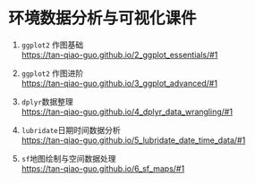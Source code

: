 # 环境数据分析与可视化课件


1. `ggplot2` 作图基础  
https://tan-qiao-guo.github.io/2_ggplot_essentials/#1

1. `ggplot2` 作图进阶  
  https://tan-qiao-guo.github.io/3_ggplot_advanced/#1
  
1. `dplyr`数据整理  
https://tan-qiao-guo.github.io/4_dplyr_data_wrangling/#1

1. `lubridate`日期时间数据分析  
https://tan-qiao-guo.github.io/5_lubridate_date_time_data/#1

1. `sf`地图绘制与空间数据处理  
https://tan-qiao-guo.github.io/6_sf_maps/#1
